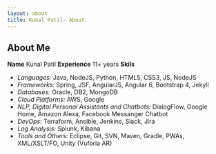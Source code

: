```yaml
---
layout: about
title: Kunal Patil- About
---
```


## About Me

**Name** Kunal Patil
**Experience** 11+ years
**Skils**
- *Languages:* Java, NodeJS, Python, HTML5, CSS3, JS, NodeJS
- *Frameworks:* Spring, JSF, AngularJS, Angular 6, Bootstrap 4, Jekyll
- *Databases:* Oracle, DB2, MongoDB
- *Cloud Platforms:* AWS, Google
- *NLP, Digital Personal Assistants and Chatbots:* DialogFlow, Google Home, Amazon Alexa, Facebook Messanger Chatbot
- *DevOps*: Terraform, Ansible, Jenkins, Slack, Jira
- *Log Analysis:* Splunk, Kibana
- *Tools and Others:* Eclipse, Git, SVN, Maven, Gradle, PWAs, XML/XSLT/FO, Unity (Vuforia AR)